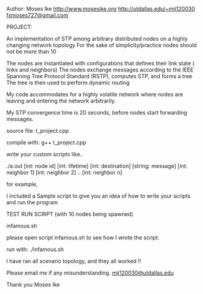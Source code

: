 Author: Moses Ike  http://www.mosesike.org   http://utdallas.edu/~mji120030  fxmoses727@gmail.com

PROJECT:

An implementation of STP among arbitrary distributed nodes on a highly changing network topology
For the sake of simplicity/practice nodes should not be more than 10

The nodes are instantiated with configurations that defines their link state ( links and neighbors)
The nodes exchange messages according to the IEEE Spanning Tree Protocol Standard (RSTP), computes STP, and forms a tree
The tree is then used to perform dynamic routing

My code accommodates for a highly volatile network where nodes are leaving and entering the network arbitrarily.

My STP convergence time is 20 seconds, before nodes start forwarding messages.


source file:
t_project.cpp

compile with:
g++ t_project.cpp


write your custom scripts like..

./a.out [int: node id] [int: lifetime] [int: destination] [string: message] [int: neighbor 1] [int: neighbor 2] .. [int: neighbor n]

for example,

I included a Sample script to give you an idea of how to write your scripts and run the program

TEST RUN SCRIPT (with 10 nodes being spawned)

infamous.sh
 
please open script infamous.sh to see how I wrote the script.

run with:	./infamous.sh



I have ran all scenario topology, and they all worked !!

Please email me if any misunderstanding. mji120030@utdallas.edu

Thank you
Moses Ike
